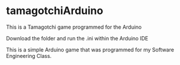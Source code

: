 # tamagotchiArduino
This is a Tamagotchi game programmed for the Arduino

Download the folder and run the .ini within the Arduino IDE

This is a simple Arduino game that was programmed for my Software Engineering Class.
